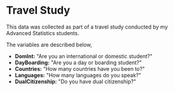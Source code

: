 # Travel Study

This data was collected as part of a travel study conducted by my Advanced Statistics students.

The variables are described below,

- **DomInt:** "Are you an international or domestic student?"
- **DayBoarding:** "Are you a day or boarding student?"
- **Countries:** "How many countries have you been to?"
- **Languages:** "How many languages do you speak?"
- **DualCitizenship:** "Do you have dual citizenship?" 
